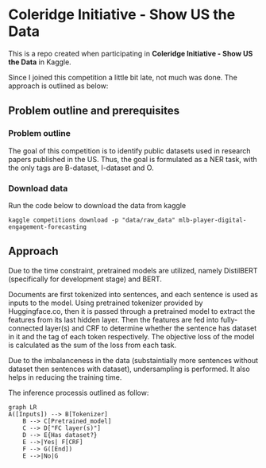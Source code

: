 # Coleridge Initiative - Show US the Data
This is a repo created when participating in **Coleridge Initiative - Show US the Data** in Kaggle. 

Since I joined this competition a little bit late, not much was done. The approach is outlined as below:

## Problem outline and prerequisites
### Problem outline
The goal of this competition is to identify public datasets used in research papers published in the US. Thus, the goal is formulated as a NER task, with the only tags are B-dataset, I-dataset and O.

### Download data
Run the code below to download the data from kaggle

```kaggle competitions download -p "data/raw_data" mlb-player-digital-engagement-forecasting```

## Approach
Due to the time constraint, pretrained models are utilized, namely DistilBERT (specifically for development stage) and BERT. 

Documents are first tokenized into sentences, and each sentence is used as inputs to the model. Using pretrained tokenizer provided by Huggingface.co, then it is passed through a pretrained model to extract the features from its last hidden layer. Then the features are fed into fully-connected layer(s) and CRF to determine whether the sentence has dataset in it and the tag of each token respectively. The objective loss of the model is calculated as the sum of the loss from each task.

Due to the imbalanceness in the data (substaintially more sentences without dataset then sentences with dataset), undersampling is performed. It also helps in reducing the training time.

The inference processis outlined as follow:
```mermaid
graph LR
A([Inputs]) --> B[Tokenizer]
    B --> C[Pretrained_model]
    C --> D["FC layer(s)"]
    D --> E{Has dataset?}
    E -->|Yes| F[CRF]
    F --> G([End])
    E -->|No|G 
```

